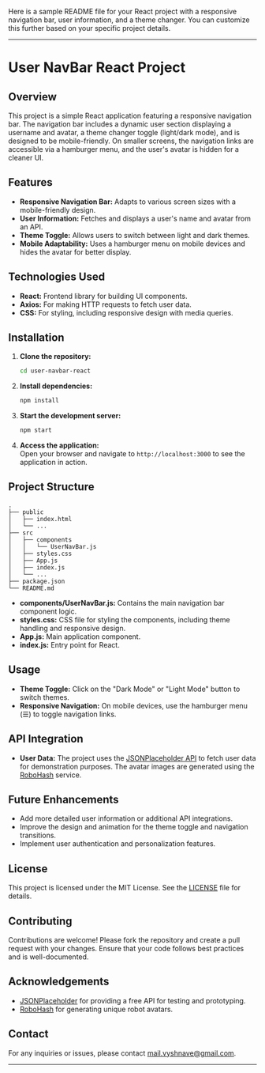 Here is a sample README file for your React project with a responsive navigation bar, user information, and a theme changer. You can customize this further based on your specific project details.

---

# User NavBar React Project

## Overview

This project is a simple React application featuring a responsive navigation bar. The navigation bar includes a dynamic user section displaying a username and avatar, a theme changer toggle (light/dark mode), and is designed to be mobile-friendly. On smaller screens, the navigation links are accessible via a hamburger menu, and the user's avatar is hidden for a cleaner UI.

## Features

- **Responsive Navigation Bar:** Adapts to various screen sizes with a mobile-friendly design.
- **User Information:** Fetches and displays a user's name and avatar from an API.
- **Theme Toggle:** Allows users to switch between light and dark themes.
- **Mobile Adaptability:** Uses a hamburger menu on mobile devices and hides the avatar for better display.

## Technologies Used

- **React:** Frontend library for building UI components.
- **Axios:** For making HTTP requests to fetch user data.
- **CSS:** For styling, including responsive design with media queries.

## Installation

1. **Clone the repository:**

   ```bash
   cd user-navbar-react
   ```

2. **Install dependencies:**

   ```bash
   npm install
   ```

3. **Start the development server:**

   ```bash
   npm start
   ```

4. **Access the application:**  
   Open your browser and navigate to `http://localhost:3000` to see the application in action.

## Project Structure

```
.
├── public
│   ├── index.html
│   └── ...
├── src
│   ├── components
│   │   └── UserNavBar.js
│   ├── styles.css
│   ├── App.js
│   ├── index.js
│   └── ...
├── package.json
└── README.md
```

- **components/UserNavBar.js:** Contains the main navigation bar component logic.
- **styles.css:** CSS file for styling the components, including theme handling and responsive design.
- **App.js:** Main application component.
- **index.js:** Entry point for React.

## Usage

- **Theme Toggle:** Click on the "Dark Mode" or "Light Mode" button to switch themes.
- **Responsive Navigation:** On mobile devices, use the hamburger menu (☰) to toggle navigation links.

## API Integration

- **User Data:** The project uses the [JSONPlaceholder API](https://jsonplaceholder.typicode.com/) to fetch user data for demonstration purposes. The avatar images are generated using the [RoboHash](https://robohash.org/) service.

## Future Enhancements

- Add more detailed user information or additional API integrations.
- Improve the design and animation for the theme toggle and navigation transitions.
- Implement user authentication and personalization features.

## License

This project is licensed under the MIT License. See the [LICENSE](LICENSE) file for details.

## Contributing

Contributions are welcome! Please fork the repository and create a pull request with your changes. Ensure that your code follows best practices and is well-documented.

## Acknowledgements

- [JSONPlaceholder](https://jsonplaceholder.typicode.com/) for providing a free API for testing and prototyping.
- [RoboHash](https://robohash.org/) for generating unique robot avatars.

## Contact

For any inquiries or issues, please contact [mail.vyshnave@gmail.com](mailto:your.email@example.com).

---
